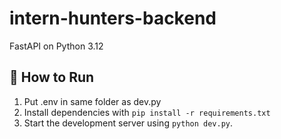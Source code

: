 # intern-hunters-backend
FastAPI on Python 3.12

## 🚀 How to Run

1. Put .env in same folder as dev.py
2. Install dependencies with `pip install -r requirements.txt`
3. Start the development server using `python dev.py`. 

